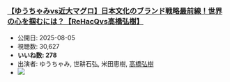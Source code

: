 ### [【ゆうちゃみvs近大マグロ】日本文化のブランド戦略最前線！世界の心を掴むには？【ReHacQvs高橋弘樹】](https://www.youtube.com/watch?v=hwTQDuHBTt8)
-   公開日: 2025-08-05
-   視聴数: 30,627
-   **いいね数: 278**
-   出演者: ゆうちゃみ, 世耕石弘, 米田恵樹, [高橋弘樹](/rehacq_fan/people/高橋弘樹 "wikilink")
- [![](https://img.youtube.com/vi/hwTQDuHBTt8/hqdefault.jpg)](https://www.youtube.com/watch?v=hwTQDuHBTt8)
